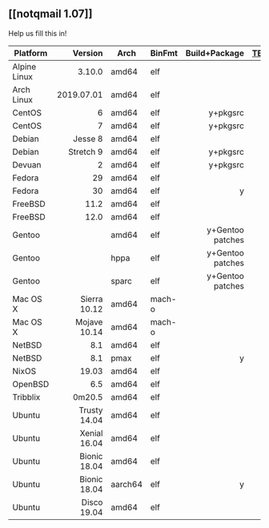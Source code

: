 ## [[notqmail 1.07]]

Help us fill this in!

| Platform     | Version      | Arch  | BinFmt | Build+Package | [TEST.deliver](https://github.com/notqmail/notqmail/blob/master/TEST.deliver) | [TEST.receive](https://github.com/notqmail/notqmail/blob/master/TEST.receive) | Running |
| ------------ | -----------: | ----- | ------ | ------------: | -----------: | -----------: | ------: |
| Alpine Linux |       3.10.0 | amd64 | elf    |               |              |              |         |
| Arch Linux   |   2019.07.01 | amd64 | elf    |               |              |              |         |
| CentOS       |            6 | amd64 | elf    | y+pkgsrc      | y+pkgsrc     |              |       y |
| CentOS       |            7 | amd64 | elf    | y+pkgsrc      | y+pkgsrc     |              |       y |
| Debian       |      Jesse 8 | amd64 | elf    |               |              |              |         |
| Debian       |    Stretch 9 | amd64 | elf    | y+pkgsrc      | y+pkgsrc     |              |       y |
| Devuan       |            2 | amd64 | elf    | y+pkgsrc      | y+pkgsrc     |              |       y |
| Fedora       |           29 | amd64 | elf    |               |              |              |         |
| Fedora       |           30 | amd64 | elf    | y             |              |              |         |
| FreeBSD      |         11.2 | amd64 | elf    |               |              |              |         |
| FreeBSD      |         12.0 | amd64 | elf    |               |              |              |         |
| Gentoo       |              | amd64 | elf    | y+Gentoo patches | y+Gentoo  | y+Gentoo     | y       |
| Gentoo       |              | hppa  | elf    | y+Gentoo patches | y+Gentoo  | y+Gentoo     | y       |
| Gentoo       |              | sparc | elf    | y+Gentoo patches | y+Gentoo  | y+Gentoo     | y       |
| Mac OS X     | Sierra 10.12 | amd64 | mach-o |               |              |              |         |
| Mac OS X     | Mojave 10.14 | amd64 | mach-o |               |              |              |         |
| NetBSD       |          8.1 | amd64 | elf    |               |              |              |         |
| NetBSD       |          8.1 | pmax  | elf    | y             |              |              |         |
| NixOS        |        19.03 | amd64 | elf    |               |              |              |         |
| OpenBSD      |          6.5 | amd64 | elf    |               |              |              |         |
| Tribblix     |       0m20.5 | amd64 | elf    |               |              |              |         |
| Ubuntu       | Trusty 14.04 | amd64 | elf    |               |              |              |         |
| Ubuntu       | Xenial 16.04 | amd64 | elf    |               |              |              |         |
| Ubuntu       | Bionic 18.04 | amd64 | elf    |               |              |              |         |
| Ubuntu       | Bionic 18.04 | aarch64 | elf  | y             |              |              |         |
| Ubuntu       |  Disco 19.04 | amd64 | elf    |               |              |              |         |